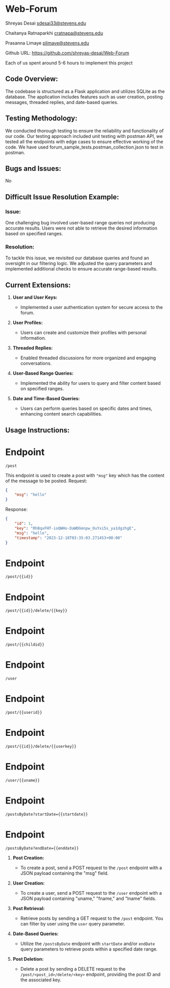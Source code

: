# Web-Forum

Shreyas Desai
sdesai33@stevens.edu

Chaitanya Ratnaparkhi
cratnapa@stevens.edu

Prasanna Limaye
plimaye@stevens.edu

Github URL: https://github.com/shreyas-desai/Web-Forum

Each of us spent around 5-6 hours to implement this project

## Code Overview:

The codebase is structured as a Flask application and utilizes SQLite as the database. The application includes features such as user creation, posting messages, threaded replies, and date-based queries.

## Testing Methodology:

We conducted thorough testing to ensure the reliability and functionality of our code. Our testing approach included unit testing with postman API, we tested all the endpoints with edge cases to ensure effective working of the code. We have used forum_sample_tests.postman_collection.json to test in postman.

## Bugs and Issues:

No

## Difficult Issue Resolution Example:

### Issue:

One challenging bug involved user-based range queries not producing accurate results. Users were not able to retrieve the desired information based on specified ranges.

### Resolution:

To tackle this issue, we revisited our database queries and found an oversight in our filtering logic. We adjusted the query parameters and implemented additional checks to ensure accurate range-based results.

## Current Extensions:

1. **User and User Keys:**

   - Implemented a user authentication system for secure access to the forum.

2. **User Profiles:**

   - Users can create and customize their profiles with personal information.

3. **Threaded Replies:**

   - Enabled threaded discussions for more organized and engaging conversations.

4. **User-Based Range Queries:**

   - Implemented the ability for users to query and filter content based on specified ranges.

5. **Date and Time-Based Queries:**
   - Users can perform queries based on specific dates and times, enhancing content search capabilities.

## Usage Instructions:

#   Endpoint
    /post
This endpoint is used to create a post with `"msg"` key which has the content of the message to be posted.
Request:
```json
{
    "msg": "hello"
}
```
Response:
```json
{
    "id": 1,
    "key": "RhBqxFHT-ioQWHo-DaWDGmnpw_OuYxi5s_ya1dgzhgE",
    "msg": "hello",
    "timestamp": "2023-12-18T03:35:03.271453+00:00"
}
```
#   Endpoint
    /post/{{id}}

#   Endpoint
    /post/{{id}}/delete/{{key}}

#   Endpoint
    /post/{{childid}}

#   Endpoint
    /user


#   Endpoint
    /post/{{userid}}

#   Endpoint
    /post/{{id}}/delete/{{userkey}}

    
#   Endpoint
    /user/{{uname}}

#   Endpoint
    /postsByDate?startDate={{startdate}}

#   Endpoint
    /postsByDate?endDate={{enddate}}

1. **Post Creation:**

   - To create a post, send a POST request to the `/post` endpoint with a JSON payload containing the "msg" field.

2. **User Creation:**

   - To create a user, send a POST request to the `/user` endpoint with a JSON payload containing "uname," "fname," and "lname" fields.

3. **Post Retrieval:**

   - Retrieve posts by sending a GET request to the `/post` endpoint. You can filter by user using the `user` query parameter.

4. **Date-Based Queries:**

   - Utilize the `/postsByDate` endpoint with `startDate` and/or `endDate` query parameters to retrieve posts within a specified date range.

5. **Post Deletion:**
   - Delete a post by sending a DELETE request to the `/post/<post_id>/delete/<key>` endpoint, providing the post ID and the associated key.
